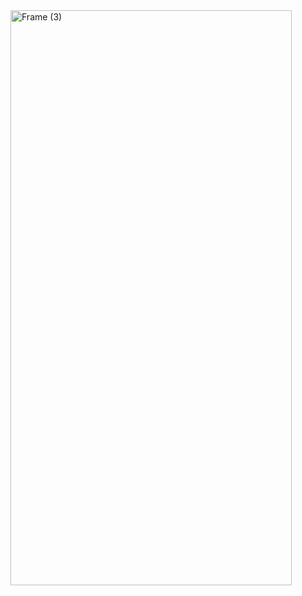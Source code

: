 <img width="450" height="920" alt="Frame (3)" src="https://github.com/user-attachments/assets/6e62f8b7-7438-4b8c-adb1-b8b368451073" />
